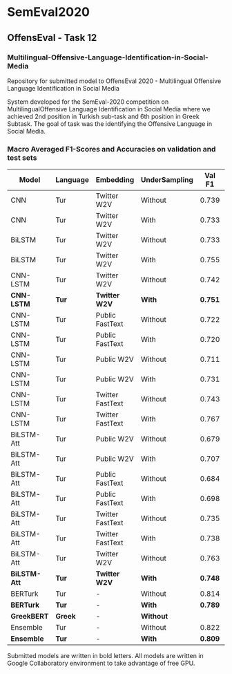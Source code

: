 # SemEval2020
## OffensEval - Task 12 
### Multilingual-Offensive-Language-Identification-in-Social-Media
Repository for submitted model to OffensEval 2020 - Multilingual Offensive Language Identification in Social Media 


System  developed  for  the  SemEval-2020  competition  on  MultilingualOffensive  Language  Identification  in  Social  Media  where  we achieved 2nd position in Turkish sub-task and  6th position in Greek Subtask. The goal of task was the identifying the Offensive Language in Social Media. 

### Macro Averaged F1-Scores and Accuracies on validation and test sets

| Model  | Language | Embedding | UnderSampling | Val F1 | Val Acc | Test F1 | Test Acc |
| ------------- | ------------- | -------------|-------------|-------------|-------------|-------------|-------------|
|CNN |Tur |Twitter W2V | Without | 0.739  |0.857  |  0.747  | 0.861 |
|CNN |Tur | Twitter W2V | With | 0.733  | 0.847  | 0.738   |0.857 |
|BiLSTM |Tur | Twitter W2V | Without | 0.733 | 0.867|  0.747  | 0.864 |
|BiLSTM | Tur |Twitter W2V | With | 0.755  |  0.857 | 0.748  |0.865 |
|CNN-LSTM |Tur | Twitter W2V | Without | 0.742  |  0.855| 0.766   | 0.863|
|**CNN-LSTM** |**Tur** | **Twitter W2V** |**With**| **0.751**  | **0.867** | **0.773**   |**0.865**|
|CNN-LSTM |Tur | Public FastText  | Without  | 0.722   | 0.862  | 0.710   |  0.856  |
|CNN-LSTM |Tur | Public FastText | With  | 0.720   | 0.851  | 0.726    | 0.852  |
|CNN-LSTM |Tur | Public W2V  | Without  | 0.711   |  0.856 |  0.717  |0.856  |
|CNN-LSTM |Tur | Public W2V | With  |0.731    |0.85   | 0.739    | 0.857  |
|CNN-LSTM | Tur |Twitter FastText  | Without  |0.743   | 0.851  |0.756   |  0.853|
|CNN-LSTM |Tur | Twitter FastText | With  |  0.767   | 0.874  | 0.753   | 0.864|
|BiLSTM-Att |Tur | Public W2V  | Without  | 0.679   | 0.847  |  0.681  | 0.844 |
|BiLSTM-Att |Tur | Public W2V | With  | 0.707   |  0.827 | 0.721    |0.844   |
|BiLSTM-Att  |Tur | Public FastText | Without  | 0.684    | 0.849 | 0.698   | 0.850 |
|BiLSTM-Att  | Tur |Public FastText | With  |  0.698   | 0.839  | 0.726   | 0.846 |
|BiLSTM-Att  |Tur | Twitter FastText | Without  | 0.735  | 0.852 |  0.721  | 0.867|
|BiLSTM-Att  |Tur | Twitter FastText | With  |  0.738   |  0.866 | 0.747  |0.861 |
|BiLSTM-Att | Tur |Twitter W2V | Without  |0.763  |0.859 | 0.781  | 0.871|
|**BiLSTM-Att** |**Tur** | **Twitter W2V** | **With**  |  **0.748** | **0.870**| **0.760**  | **0.868**|
|BERTurk |Tur | - | Without  | 0.814  | 0.888  | 0.806  | 0.877  |
|**BERTurk** |**Tur** | - | **With**  | **0.789**   | **0.866**  | **0.808**   | **0.873** |
| **GreekBERT**  | **Greek**|- | **Without**|  |  | **0.832**|  |
|Ensemble |Tur |-| Without  |  0.822 |   0.896   | 0.813 | 0.887|
|**Ensemble** |**Tur** |-| **With**  |  **0.809** |   **0.881**  | **0.816** | **0.883**| 

Submitted models are written in bold letters. All models are written in Google Collaboratory environment to take advantage of free GPU.


